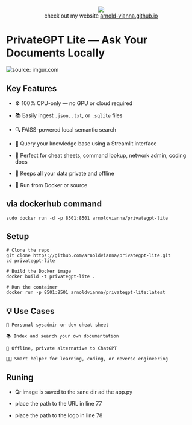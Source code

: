 <p align=center>
  <br>
  <a href="https://github.com/arnold-vianna?tab=repositories" target="_blank"><img src="https://avatars.githubusercontent.com/u/113808475?v=4"/></a>
  <br>
  <span>check out my website <a href="https://arnold-vianna.github.io/">arnold-vianna.github.io</a></span>
  <br>
</p>



#  PrivateGPT Lite — Ask Your Documents Locally



<img src="[https://i.imgur.com/5R9qHpK.png](https://i.imgur.com/MSecm4s.png)" title="source: imgur.com" /></a>

## Key Features 

- ⚙️ 100% CPU-only — no GPU or cloud required  

- 📚 Easily ingest `.json`, `.txt`, or `.sqlite` files  

- 🔍 FAISS-powered local semantic search  

- 📖 Query your knowledge base using a Streamlit interface 

- 🧠 Perfect for cheat sheets, command lookup, network admin, coding docs  

- 🔐 Keeps all your data private and offline  

- 🚀 Run from Docker or source 


## via dockerhub command

 ```console
sudo docker run -d -p 8501:8501 arnoldvianna/privategpt-lite
```

## Setup 


```console
# Clone the repo
git clone https://github.com/arnoldvianna/privategpt-lite.git
cd privategpt-lite
```

```console
# Build the Docker image
docker build -t privategpt-lite .
```

```console
# Run the container
docker run -p 8501:8501 arnoldvianna/privategpt-lite:latest
```




##  💡 Use Cases



    🔧 Personal sysadmin or dev cheat sheet

    📚 Index and search your own documentation

    🚫 Offline, private alternative to ChatGPT

    👨‍💻 Smart helper for learning, coding, or reverse engineering






##  Runing

* Qr  image is saved to the sane dir ad the app.py

* place the path to the URL in line 77

* place the path to the logo in line 78
